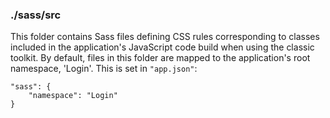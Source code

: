 ### ./sass/src

This folder contains Sass files defining CSS rules corresponding to classes
included in the application's JavaScript code build when using the classic toolkit.
By default, files in this folder are mapped to the application's root namespace, 'Login'.
This is set in `"app.json"`:

    "sass": {
        "namespace": "Login"
    }